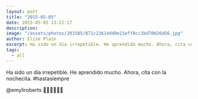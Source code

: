```yaml
---
layout: post
title: "2015-05-05"
date: 2015-05-05 13:22:17
description: 
image: "/assets/photos/201505/871c23614dd0e15eff8cc1bd70026d56.jpg"
author: Elise Plain
excerpt: Ha sido un día irrepetible. He aprendido mucho. Ahora, cita con la nochecita. #hastasiempre
tags: 
  - all
---
```


Ha sido un día irrepetible. He aprendido mucho. Ahora, cita con la nochecita. #hastasiempre
<p></p>
<p>@emyliroberts 🐰🐱🍄🙈🐶🐸</p>